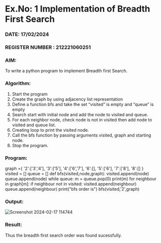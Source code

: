 # Ex.No: 1  Implementation of Breadth First Search 
### DATE: 17/02/2024                                                                     
### REGISTER NUMBER : 212221060251
### AIM: 
To write a python program to implement Breadth first Search. 
### Algorithm:
1. Start the program
2. Create the graph by using adjacency list representation
3. Define a function bfs and take the set “visited” is empty and “queue” is empty
4. Search start with initial node and add the node to visited and queue.
5. For each neighbor node, check node is not in visited then add node to visited and queue list.
6.  Creating loop to print the visited node.
7.   Call the bfs function by passing arguments visited, graph and starting node.
8.   Stop the program.
### Program:
graph ={
    '2':['3','4'],
    '3':['5'],
    '4':['6','7'],
    '6':[],
    '5':['6'],
    '7':['8'],
    '8':[]
    }
visited = []
queue = []
def bfs(visited,node,graph):
    visited.append(node)
    queue.append(node)
    while queue:
        m = queue.pop(0)
        print(m)
        for neighbour in graph[m]:
            if neighbour not in visited:
                visited.append(neighbour)
                queue.append(neighbour)
print("bfs order is")
bfs(visited,'2',graph)




### Output:
![Screenshot 2024-02-17 114744](https://github.com/DrUmaRaniV/AI_Lab_2023-24/assets/103145608/4bee62c9-ec2a-4e64-aa14-a2ebc61967d8)



### Result:
Thus the breadth first search order was found sucessfully.
